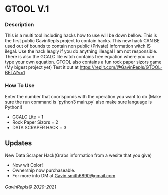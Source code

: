
# GTOOL V.1
### Description
This is a multi tool including hacks how to use will be down bellow. This is the first  public GavinRepls project to contain hacks. This new hack CAN BE used out of bounds to contain non public (Private) information witch IS ilegal. Use the hack leagly if you do anything illeagal I am not responsible. There is also the GCALC lite witch contains free equation where you can type your own equation. GTOOL also contains a fun rock paper sizors game (My bigest project yet) Test it out at https://replit.com/@GavinRepls/GTOOL-BETA?v=1

### How To Use
Enter the number that coorisponds with the operation you want to do (Make sure the run command is 'python3 main.py' also make sure language is Python!)

- GCALC Lite = 1
- Rock Paper Sizors = 2
- DATA SCRAPER HACK = 3

## Updates 
New Data Scraper Hack(Grabs information from a wesite that you give)
- Now wit Color!
- Ownership now purchaseable.
- For more info DM at Gavin.smith6890@gmail.com
###### GavinRepls© 2020-2021
